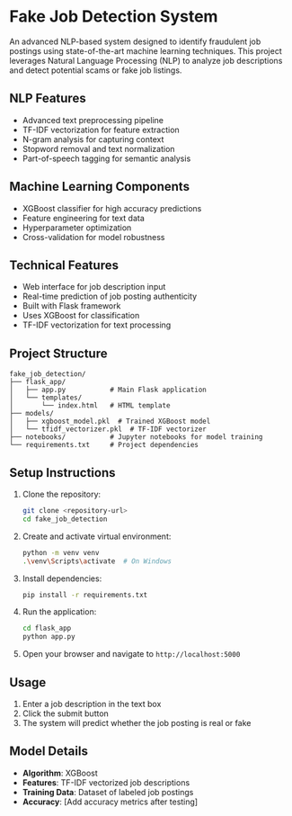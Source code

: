 # Fake Job Detection System

An advanced NLP-based system designed to identify fraudulent job postings using state-of-the-art machine learning techniques. This project leverages Natural Language Processing (NLP) to analyze job descriptions and detect potential scams or fake job listings.

## NLP Features

- Advanced text preprocessing pipeline
- TF-IDF vectorization for feature extraction
- N-gram analysis for capturing context
- Stopword removal and text normalization
- Part-of-speech tagging for semantic analysis

## Machine Learning Components

- XGBoost classifier for high accuracy predictions
- Feature engineering for text data
- Hyperparameter optimization
- Cross-validation for model robustness

## Technical Features

- Web interface for job description input
- Real-time prediction of job posting authenticity
- Built with Flask framework
- Uses XGBoost for classification
- TF-IDF vectorization for text processing

## Project Structure

```
fake_job_detection/
├── flask_app/
│   ├── app.py           # Main Flask application
│   └── templates/
│       └── index.html   # HTML template
├── models/
│   ├── xgboost_model.pkl  # Trained XGBoost model
│   └── tfidf_vectorizer.pkl  # TF-IDF vectorizer
├── notebooks/           # Jupyter notebooks for model training
└── requirements.txt     # Project dependencies
```

## Setup Instructions

1. Clone the repository:
   ```bash
   git clone <repository-url>
   cd fake_job_detection
   ```

2. Create and activate virtual environment:
   ```bash
   python -m venv venv
   .\venv\Scripts\activate  # On Windows
   ```

3. Install dependencies:
   ```bash
   pip install -r requirements.txt
   ```

4. Run the application:
   ```bash
   cd flask_app
   python app.py
   ```

5. Open your browser and navigate to `http://localhost:5000`

## Usage

1. Enter a job description in the text box
2. Click the submit button
3. The system will predict whether the job posting is real or fake

## Model Details

- **Algorithm**: XGBoost
- **Features**: TF-IDF vectorized job descriptions
- **Training Data**: Dataset of labeled job postings
- **Accuracy**: [Add accuracy metrics after testing]
